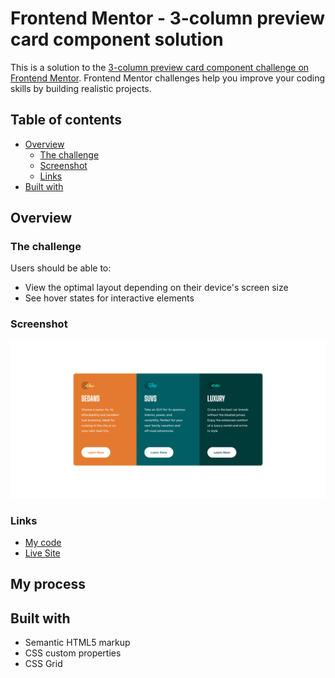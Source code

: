 # Frontend Mentor - 3-column preview card component solution

This is a solution to the [3-column preview card component challenge on Frontend Mentor](https://www.frontendmentor.io/challenges/3column-preview-card-component-pH92eAR2-). Frontend Mentor challenges help you improve your coding skills by building realistic projects. 

## Table of contents

- [Overview](#overview)
  - [The challenge](#the-challenge)
  - [Screenshot](#screenshot)
  - [Links](#links)
- [Built with](#built-with)

## Overview

### The challenge

Users should be able to:

- View the optimal layout depending on their device's screen size
- See hover states for interactive elements

### Screenshot

![](./images/Screenshot%20Project.png)

### Links

- [My code](https://github.com/annapmarin/3-column-preview-card)
- [Live Site](https://annapmarin.github.io/3-column-preview-card/)

## My process

## Built with

- Semantic HTML5 markup
- CSS custom properties
- CSS Grid
